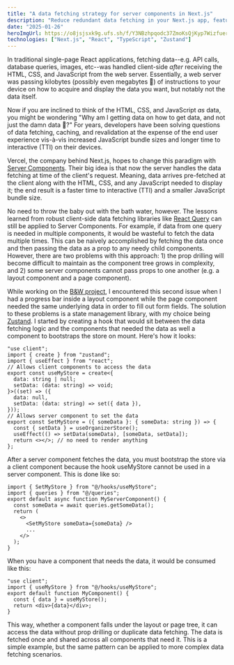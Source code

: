 ```yaml
---
title: "A data fetching strategy for server components in Next.js"
description: "Reduce redundant data fetching in your Next.js app, featuring Zustand"
date: "2025-01-26"
heroImgUrl: https://o8jsjsxk9g.ufs.sh/f/Y3NBzhpqodc37ZmoKsQjKyp7WizfuerN4wJadgCIkEPGRt56
technologies: ["Next.js", "React", "TypeScript", "Zustand"]
---
```


In traditional single-page React applications, fetching data--e.g. API calls, database queries, images, etc--was handled client-side _after_ receiving the HTML, CSS, and JavaScript from the web server. Essentially, a web server was passing kilobytes (possibly even megabytes 🤢) of instructions to your device on how to acquire and display the data you want, but notably not the data itself.

<!-- TODO: excalidraw of traditional data flow -->

Now if you are inclined to think of the HTML, CSS, and JavaScript _as_ data, you might be wondering "Why am I getting data on how to get data, and not just the damn data 🤔?" For years, developers have been solving questions of data fetching, caching, and revalidation at the expense of the end user experience vis-à-vis increased JavaScript bundle sizes and longer time to interactive (TTI) on their devices.

Vercel, the company behind Next.js, hopes to change this paradigm with [Server Components](https://nextjs.org/docs/basic-features/data-fetching#server-components). Their big idea is that now the server handles the data fetching at time of the client's request. Meaning, data arrives pre-fetched at the client along with the HTML, CSS, and any JavaScript needed to display it; the end result is a faster time to interactive (TTI) and a smaller JavaScript bundle size.

<!-- TODO: excalidraw of new data flow -->

No need to throw the baby out with the bath water, however. The lessons learned from robust client-side data fetching libraries like [React Query](https://react-query.tanstack.com/) can still be applied to Server Components. For example, if data from one query is needed in multiple components, it would be wasteful to fetch the data multiple times. This can be naively accomplished by fetching the data once and then passing the data as a prop to any needy child components. However, there are two problems with this approach: 1) the prop drilling will become difficult to maintain as the component tree grows in complexity, and 2) some server components cannot pass props to one another (e.g. a layout component and a page component).

While working on the [B&W project](/portfolio), I encountered this second issue when I had a progress bar inside a layout component while the page component needed the same underlying data in order to fill out form fields. The solution to these problems is a state management library, with my choice being [Zustand](https://zustand.surge.sh/). I started by creating a hook that would sit between the data fetching logic and the components that needed the data as well a component to bootstraps the store on mount. Here's how it looks:

```tsx
"use client";
import { create } from "zustand";
import { useEffect } from "react";
// Allows client components to access the data
export const useMyStore = create<{
  data: string | null;
  setData: (data: string) => void;
}>((set) => ({
  data: null,
  setData: (data: string) => set({ data }),
}));
// Allows server component to set the data
export const SetMyStore = ({ someData }: { someData: string }) => {
  const { setData } = useOrganizerStore();
  useEffect(() => setData(someData), [someData, setData]);
  return <></>; // no need to render anything
};
```

After a server component fetches the data, you must bootstrap the store via a client component because the hook useMyStore cannot be used in a server component. This is done like so:

```tsx
import { SetMyStore } from "@/hooks/useMyStore";
import { queries } from "@/queries";
export default async function MyServerComponent() {
  const someData = await queries.getSomeData();
  return (
    <>
      <SetMyStore someData={someData} />
      ...
    </>
  );
}
```

When you have a component that needs the data, it would be consumed like this:

```tsx
"use client";
import { useMyStore } from "@/hooks/useMyStore";
export default function MyComponent() {
  const { data } = useMyStore();
  return <div>{data}</div>;
}
```

This way, whether a component falls under the layout or page tree, it can access the data without prop drilling or duplicate data fetching. The data is fetched once and shared across all components that need it. This is a simple example, but the same pattern can be applied to more complex data fetching scenarios.
